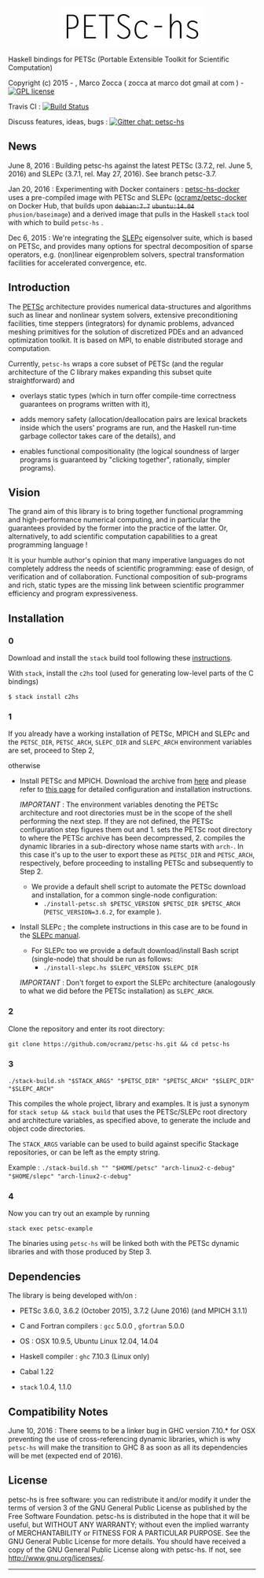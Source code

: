<p align="center">
  <a href="https://github.com/ocramz/petsc-hs">
    <img src="https://github.com/ocramz/petsc-hs/blob/master/doc/img/logo.jpg" />
  </a>
</p>




Haskell bindings for PETSc (Portable Extensible Toolkit for Scientific Computation)

Copyright (c) 2015 - , Marco Zocca ( zocca at marco dot gmail at com ) - [![GPL license](https://img.shields.io/badge/license-GPL-blue.svg)](https://github.com/ocramz/petsc-hs/blob/master/LICENSE)

Travis CI : [![Build Status](https://travis-ci.org/ocramz/petsc-hs.svg?branch=master)](https://travis-ci.org/ocramz/petsc-hs)

Discuss features, ideas, bugs : [![Gitter chat: petsc-hs](https://badges.gitter.im/Join%20Chat.svg)](https://gitter.im/ocramz/petsc-hs?utm_source=badge&utm_medium=badge&utm_campaign=pr-badge&utm_content=badge)


## News

June 8, 2016 : Building petsc-hs against the latest PETSc (3.7.2, rel. June 5, 2016) and SLEPc (3.7.1, rel. May 27, 2016). See branch petsc-3.7.

Jan 20, 2016 : Experimenting with Docker containers : [petsc-hs-docker](https://github.com/ocramz/petsc-hs-docker) uses a pre-compiled image with PETSc and SLEPc  ([ocramz/petsc-docker](https://hub.docker.com/r/ocramz/petsc-docker/) on Docker Hub, that builds upon ~~`debian:7.7`~~ ~~`ubuntu:14.04`~~ `phusion/baseimage`) and a derived image that pulls in the Haskell `stack` tool with which to build `petsc-hs` . 


Dec 6, 2015 : We're integrating the [SLEPc](http://slepc.upv.es/) eigensolver suite, which is based on PETSc, and provides many options for spectral decomposition of sparse operators, e.g. (non)linear eigenproblem solvers, spectral transformation facilities for accelerated convergence, etc. 



## Introduction

The [PETSc](http://www.mcs.anl.gov/petsc/) architecture provides numerical data-structures and algorithms such as linear and nonlinear system solvers, extensive preconditioning facilities, time steppers (integrators) for dynamic problems, advanced meshing primitives for the solution of discretized PDEs and an advanced optimization toolkit. It is based on MPI, to enable distributed storage and computation.

Currently, `petsc-hs` wraps a core subset of PETSc (and the regular architecture of the C library makes expanding this subset quite straightforward) and 

* overlays static types (which in turn offer compile-time correctness guarantees on programs written with it),

* adds memory safety (allocation/deallocation pairs are lexical brackets inside which the users' programs are run, and the Haskell run-time garbage collector takes care of the details), and  

* enables functional compositionality (the logical soundness of larger programs is guaranteed by "clicking together", rationally, simpler programs).
  


## Vision

The grand aim of this library is to bring together functional programming and high-performance numerical computing, and in particular the guarantees provided by the former into the practice of the latter. Or, alternatively, to add scientific computation capabilities to a great programming language !

It is your humble author's opinion that many imperative languages do not completely address the needs of scientific programming: ease of design, of verification and of collaboration. 
Functional composition of sub-programs and rich, static types are the missing link between scientific programmer efficiency and program expressiveness.
 




## Installation


### 0 

Download and install the `stack` build tool following these [instructions](http://docs.haskellstack.org/en/stable/README.html). 

With `stack`, install the `c2hs` tool (used for generating low-level parts of the C bindings)

    $ stack install c2hs

### 1

If you already have a working installation of PETSc, MPICH and SLEPc and the `PETSC_DIR`, `PETSC_ARCH`, `SLEPC_DIR` and `SLEPC_ARCH` environment variables are set, proceed to Step 2,

otherwise

* Install PETSc and MPICH. Download the archive from [here](http://www.mcs.anl.gov/petsc/download/index.html) and please refer to [this page](http://www.mcs.anl.gov/petsc/documentation/installation.html) for detailed configuration and installation instructions.

    _IMPORTANT_ : The environment variables denoting the PETSc architecture and root directories must be in the scope of the shell performing the next step. If they are not defined, the PETSc configuration step figures them out and  1. sets the PETSc root directory to where the PETSc archive has been decompressed, 2. compiles the dynamic libraries in a sub-directory whose name starts with `arch-`. In this case it's up to the user to export these as `PETSC_DIR` and `PETSC_ARCH`, respectively, before proceeding to installing PETSc and subsequently to Step 2.

    * We provide a default shell script to automate the PETSc download and installation, for a common single-node configuration: 
        - `./install-petsc.sh $PETSC_VERSION $PETSC_DIR $PETSC_ARCH` (`PETSC_VERSION=3.6.2`, for example ).



* Install SLEPc ; the complete instructions in this case are to be found in the [SLEPc manual](http://slepc.upv.es/documentation/slepc.pdf). 
    * For SLEPc too we provide a default download/install Bash script (single-node) that should be run as follows:
        - `./install-slepc.hs $SLEPC_VERSION $SLEPC_DIR`

    _IMPORTANT_ : Don't forget to export the SLEPc architecture (analogously to what we did before the PETSc installation) as `SLEPC_ARCH`.


### 2 

Clone the repository and enter its root directory: 

    git clone https://github.com/ocramz/petsc-hs.git && cd petsc-hs


### 3 

    ./stack-build.sh "$STACK_ARGS" "$PETSC_DIR" "$PETSC_ARCH" "$SLEPC_DIR" "$SLEPC_ARCH"

This compiles the whole project, library and examples. 
It is just a synonym for `stack setup && stack build` that uses the PETSc/SLEPc root directory and architecture variables, as specified above, to generate the include and object code directories.

The `STACK_ARGS` variable can be used to build against specific Stackage repositories, or can be left as the empty string.

Example : `./stack-build.sh "" "$HOME/petsc" "arch-linux2-c-debug" "$HOME/slepc" "arch-linux2-c-debug"`


### 4 

Now you can try out an example by running 

    stack exec petsc-example 

The binaries using `petsc-hs` will be linked both with the PETSc dynamic libraries and with those produced by Step 3.



## Dependencies 

The library is being developed with/on :

* PETSc 3.6.0, 3.6.2 (October 2015), 3.7.2 (June 2016) (and MPICH 3.1.1)

* C and Fortran compilers : `gcc` 5.0.0 , `gfortran` 5.0.0

* OS : OSX 10.9.5, Ubuntu Linux 12.04, 14.04

* Haskell compiler : `ghc` 7.10.3 (Linux only)

* Cabal 1.22

* `stack` 1.0.4, 1.1.0


## Compatibility Notes

June 10, 2016 : There seems to be a linker bug in GHC version 7.10.* for OSX preventing the use of cross-referencing dynamic libraries, which is why `petsc-hs` will make the transition to GHC 8 as soon as all its dependencies will be met (expected end of 2016).








## License

petsc-hs is free software: you can redistribute it and/or modify it under the
terms of version 3 of the GNU General Public License as published by
the Free Software Foundation.
petsc-hs is distributed in the hope that it will be useful, but WITHOUT ANY
WARRANTY; without even the implied warranty of MERCHANTABILITY or FITNESS
FOR A PARTICULAR PURPOSE. See the GNU General Public License for
more details.
You should have received a copy of the GNU General Public License
along with petsc-hs. If not, see <http://www.gnu.org/licenses/>.
- - - - - - - - - - - - - - - - - - - - - - - - - - - - - - - - - - - - - -
